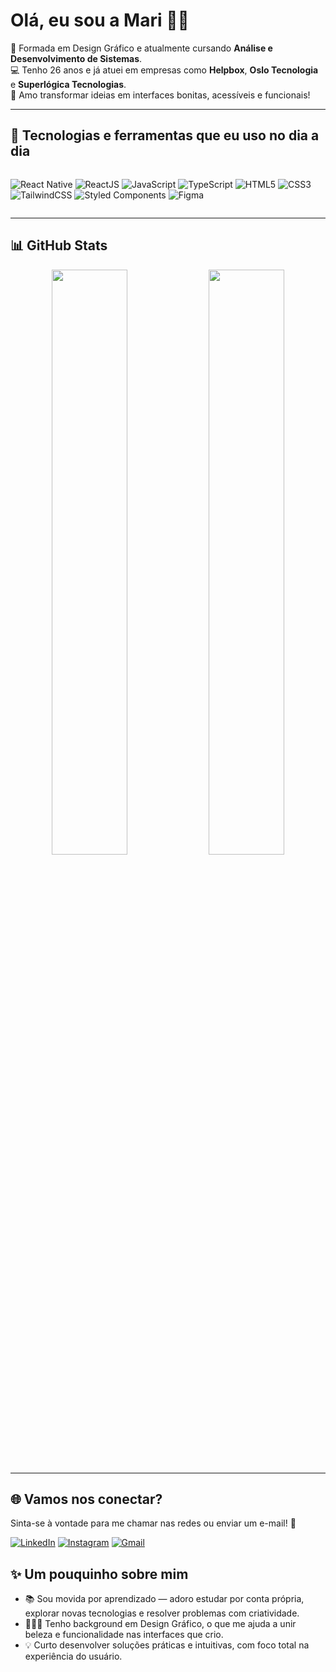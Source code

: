 # Olá, eu sou a Mari 🖐🏼

🎨 Formada em Design Gráfico e atualmente cursando **Análise e Desenvolvimento de Sistemas**.  
💻 Tenho 26 anos e já atuei em empresas como **Helpbox**, **Oslo Tecnologia** e **Superlógica Tecnologias**.  
🚀 Amo transformar ideias em interfaces bonitas, acessíveis e funcionais!

---

## 🧠 Tecnologias e ferramentas que eu uso no dia a dia

<div style="display: flex; flex-wrap: wrap; gap: 10px">

![React Native](https://img.shields.io/badge/React_Native-20232a?style=for-the-badge&logo=react&logoColor=61DAFB)
![ReactJS](https://img.shields.io/badge/React-20232a?style=for-the-badge&logo=react&logoColor=61DAFB)
![JavaScript](https://img.shields.io/badge/JavaScript-323330?style=for-the-badge&logo=javascript&logoColor=F7DF1E)
![TypeScript](https://img.shields.io/badge/TypeScript-007acc?style=for-the-badge&logo=typescript&logoColor=white)
![HTML5](https://img.shields.io/badge/HTML5-e34f26?style=for-the-badge&logo=html5&logoColor=white)
![CSS3](https://img.shields.io/badge/CSS3-1572B6?style=for-the-badge&logo=css3&logoColor=white)
![TailwindCSS](https://img.shields.io/badge/Tailwind_CSS-06B6D4?style=for-the-badge&logo=tailwind-css&logoColor=white)
![Styled Components](https://img.shields.io/badge/styled--components-db7093?style=for-the-badge&logo=styled-components&logoColor=white)
![Figma](https://img.shields.io/badge/Figma-a259ff?style=for-the-badge&logo=figma&logoColor=white)

</div>

---

## 📊 GitHub Stats

<div align="center">
  <img src="https://github-readme-stats.vercel.app/api?username=Mariana-Gomes&theme=tokyonight&hide_border=true&show_icons=true&count_private=true" width="49%"/>
  <img src="https://github-readme-stats.vercel.app/api/top-langs/?username=Mariana-Gomes&theme=tokyonight&hide_border=true&layout=compact" width="49%"/>
</div>

---

## 🌐 Vamos nos conectar?

Sinta-se à vontade para me chamar nas redes ou enviar um e-mail! 💌

[![LinkedIn](https://img.shields.io/badge/LinkedIn-%230077B5.svg?style=for-the-badge&logo=linkedin&logoColor=white)](https://www.linkedin.com/in/mariana-gomes-789b82149/)
[![Instagram](https://img.shields.io/badge/Instagram-%23E4405F.svg?style=for-the-badge&logo=instagram&logoColor=white)](https://instagram.com/mariana_gds)
[![Gmail](https://img.shields.io/badge/E-mail-D14836?style=for-the-badge&logo=gmail&logoColor=white)](mailto:marianagds.dg@gmail.com)

## ✨ Um pouquinho sobre mim

- 📚 Sou movida por aprendizado — adoro estudar por conta própria, explorar novas tecnologias e resolver problemas com criatividade.
- 👩🏻‍💻 Tenho background em Design Gráfico, o que me ajuda a unir beleza e funcionalidade nas interfaces que crio.
- 💡 Curto desenvolver soluções práticas e intuitivas, com foco total na experiência do usuário.

